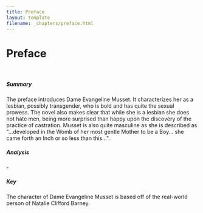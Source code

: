 ```yaml
---
title: Preface
layout: template
filename: _chapters/preface.html
---
```


<h1>Preface</h1>
<br>
<div class="container">
      <div class="card">
          <div class="card-body">
                <h5 class="card-title">Summary</h5>
                <p class="card-text"> The preface introduces Dame Evangeline Musset. It characterizes her as a lesbian, possibly transgender, who is bold and has quite the sexual prowess. The novel also makes clear that while she is a lesbian she does not hate men, being more surprised than happy upon the discovery of the practice of castration. Musset is also quite masculine as she is described as "...developed in the Womb of her most gentle Mother to be a Boy... she came forth an Inch or so less than this...".  </p>
          </div>
      </div>
      <div class="card">
          <div class="card-body">
                <h5 class="card-title">Analysis</h5>
                <p class="card-text"> - </p>
          </div>
      </div>
      <div class="card">
          <div class="card-body">
                <h5 class="card-title">Key</h5>
                <p class="card-text"> The character of Dame Evangeline Musset is based off of the real-world person of Natalie Clifford Barney. </p>
          </div>
      </div>
</div>